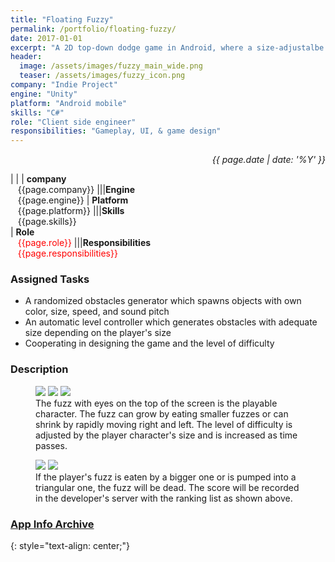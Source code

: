 ```yaml
---
title: "Floating Fuzzy"
permalink: /portfolio/floating-fuzzy/
date: 2017-01-01
excerpt: "A 2D top-down dodge game in Android, where a size-adjustalbe fuzz should avoid other incoming fuzzies."
header:
  image: /assets/images/fuzzy_main_wide.png
  teaser: /assets/images/fuzzy_icon.png
company: "Indie Project"
engine: "Unity"
platform: "Android mobile"
skills: "C#"
role: "Client side engineer"
responsibilities: "Gameplay, UI, & game design"
---
```

<div style="text-align: right"> <i>{{ page.date | date: '%Y' }}</i> </div>

| |
| **company**<br>&nbsp;&nbsp;&nbsp;{{page.company}}								|||**Engine**<br>&nbsp;&nbsp;&nbsp;{{page.engine}}
| **Platform**<br>&nbsp;&nbsp;&nbsp;{{page.platform}}							|||**Skills**<br>&nbsp;&nbsp;&nbsp;{{page.skills}}	
| **Role**<br>&nbsp;&nbsp;&nbsp;<span style="color:red">{{page.role}}</span>	|||**Responsibilities**<br>&nbsp;&nbsp;&nbsp;<span style="color:red">{{page.responsibilities}}</span>

### Assigned Tasks
 - A randomized obstacles generator which spawns objects with own color, size, speed, and sound pitch
 - An automatic level controller which generates obstacles with adequate size depending on the player's size
 - Cooperating in designing the game and the level of difficulty

### Description
<figure class="third">
	<img src="/assets/images/fuzzy_tutorial.jpg">
	<img src="/assets/images/fuzzy_ingame_1.jpg">
	<img src="/assets/images/fuzzy_ingame_2.jpg">
	<figcaption>The fuzz with eyes on the top of the screen is the playable character. The fuzz can grow by eating smaller fuzzes or can shrink by rapidly moving right and left. The level of difficulty is adjusted by the player character's size and is increased as time passes.</figcaption>
</figure>

<figure class="half">
	<img src="/assets/images/fuzzy_ingame_dead.jpg">
	<img src="/assets/images/fuzzy_rank.jpg">
	<figcaption>If the player's fuzz is eaten by a bigger one or is pumped into a triangular one, the fuzz will be dead. The score will be recorded in the developer's server with the ranking list as shown above.</figcaption>
</figure>

### [App Info Archive](https://apkpure.com/floating-fuzzy/com.MangoCompany.FloatingFuzzy)
{: style="text-align: center;"}